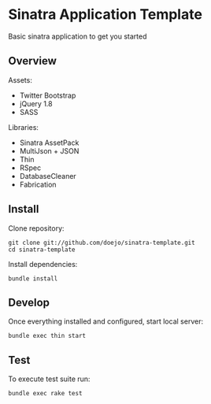 # Sinatra Application Template

Basic sinatra application to get you started

## Overview

Assets:

- Twitter Bootstrap
- jQuery 1.8
- SASS

Libraries:

- Sinatra AssetPack
- MultiJson + JSON
- Thin
- RSpec
- DatabaseCleaner
- Fabrication

## Install

Clone repository:

```
git clone git://github.com/doejo/sinatra-template.git
cd sinatra-template
```

Install dependencies:

```
bundle install
```

## Develop

Once everything installed and configured, start local server:

```
bundle exec thin start
```

## Test

To execute test suite run:

```
bundle exec rake test
```